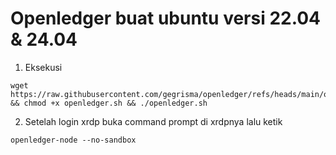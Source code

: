 # Openledger buat ubuntu versi 22.04 & 24.04

1) Eksekusi
```
wget https://raw.githubusercontent.com/gegrisma/openledger/refs/heads/main/openledger.sh && chmod +x openledger.sh && ./openledger.sh
```
2) Setelah login xrdp buka command prompt di xrdpnya lalu ketik
```
openledger-node --no-sandbox
```

